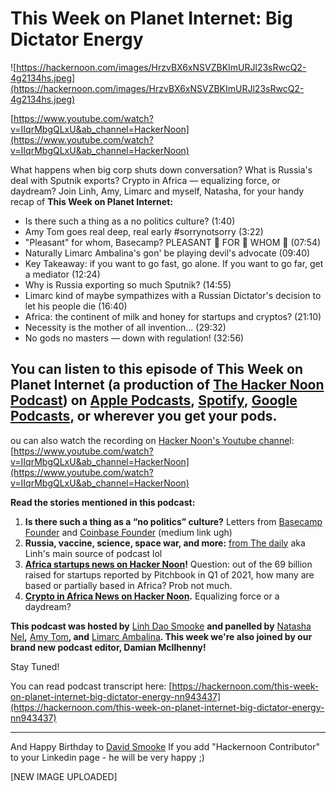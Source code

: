 # This Week on Planet Internet: Big Dictator Energy

![https://hackernoon.com/images/HrzvBX6xNSVZBKImURJl23sRwcQ2-4g2134hs.jpeg](https://hackernoon.com/images/HrzvBX6xNSVZBKImURJl23sRwcQ2-4g2134hs.jpeg)

[https://www.youtube.com/watch?v=IIqrMbgQLxU&ab_channel=HackerNoon](https://www.youtube.com/watch?v=IIqrMbgQLxU&ab_channel=HackerNoon)

What happens when big corp shuts down conversation? What is Russia's deal with Sputnik exports? Crypto in Africa — equalizing force, or daydream? Join Linh, Amy, Limarc and myself, Natasha, for your handy recap of **This Week on Planet Internet:**

- Is there such a thing as a no politics culture? (1:40)
- Amy Tom goes real deep, real early #sorrynotsorry (3:22)
- "Pleasant" for whom, Basecamp? PLEASANT 👏 FOR 👏 WHOM 👏 (07:54)
- Naturally Limarc Ambalina's gon' be playing devil's advocate (09:40)
- Key Takeaway: if you want to go fast, go alone. If you want to go far, get a mediator (12:24)
- Why is Russia exporting so much Sputnik? (14:55)
- Limarc kind of maybe sympathizes with a Russian Dictator's decision to let his people die (16:40)
- Africa: the continent of milk and honey for startups and cryptos? (21:10)
- Necessity is the mother of all invention... (29:32)
- No gods no masters — down with regulation! (32:56)

## You can listen to this episode of **This Week on Planet Internet** (a production of [The Hacker Noon Podcast](https://podcast.hackernoon.com/?ref=hackernoon.com)) on [Apple Podcasts](https://podcasts.apple.com/us/podcast/the-hackernoon-podcast/id1436233955?ref=hackernoon.com), [Spotify](https://open.spotify.com/show/783uO1WFfFxF44lLbizUJf?ref=hackernoon.com), [Google Podcasts](https://podcasts.google.com/feed/aHR0cHM6Ly9wb2RjYXN0LmhhY2tlcm5vb24uY29tL2ZlZWQueG1s?sa=X&ved=0CAMQ4aUDahcKEwio_t6r3Y_wAhUAAAAAHQAAAAAQAQ&ref=hackernoon.com), or wherever you get your pods.

ou can also watch the recording on [Hacker Noon's Youtube channe](https://youtu.be/HIRhnwiuCcI?ref=hackernoon.com)l: [https://www.youtube.com/watch?v=IIqrMbgQLxU&ab_channel=HackerNoon](https://www.youtube.com/watch?v=IIqrMbgQLxU&ab_channel=HackerNoon)

**Read the stories mentioned in this podcast:**

1. **Is there such a thing as a “no politics” culture?** Letters from [Basecamp Founder](https://world.hey.com/jason/changes-at-basecamp-7f32afc5?ref=hackernoon.com) and [Coinbase Founder](https://blog.coinbase.com/coinbase-is-a-mission-focused-company-af882df8804?gi=d00265f16919&ref=hackernoon.com) (medium link ugh)
2. **Russia, vaccine, science, space war, and more:** [from The daily](https://www.nytimes.com/2021/04/26/podcasts/the-daily/russia-vaccine-coronavirus-vladimir-putin.html?ref=hackernoon.com) aka Linh's main source of podcast lol
3. **[Africa startups news on Hacker Noon](https://hackernoon.com/why-africa-is-becoming-the-land-of-startup-opportunity-sf1i32lu?ref=hackernoon.com)!** Question: out of the 69 billion raised for startups reported by Pitchbook in Q1 of 2021, how many are based or partially based in Africa? Prob not much.
4. **[Crypto in Africa News on Hacker Noon](https://hackernoon.com/more-africans-walk-towards-financial-freedom-due-to-cryptocurrencies-552z33xu?ref=hackernoon.com).** Equalizing force or a daydream?

**This podcast was hosted by** [Linh Dao Smooke](https://hackernoon.com/u/linh?ref=hackernoon.com) **and panelled by** [Natasha Nel](https://hackernoon.com/u/natasha?ref=hackernoon.com)**,** [Amy Tom](https://hackernoon.com/u/amymtom?ref=hackernoon.com)**, and** [Limarc Ambalina](https://hackernoon.com/u/Limarc?ref=hackernoon.com)**. This week we're also joined by our brand new podcast editor, Damian McIlhenny!**

Stay Tuned!

You can read podcast transcript here: [https://hackernoon.com/this-week-on-planet-internet-big-dictator-energy-nn943437](https://hackernoon.com/this-week-on-planet-internet-big-dictator-energy-nn943437)

***

And Happy Birthday to [David Smooke](https://hackernoon.com/u/David)
If you add "Hackernoon Contributor" to your Linkedin page - he will be very happy ;)

[NEW IMAGE UPLOADED]
